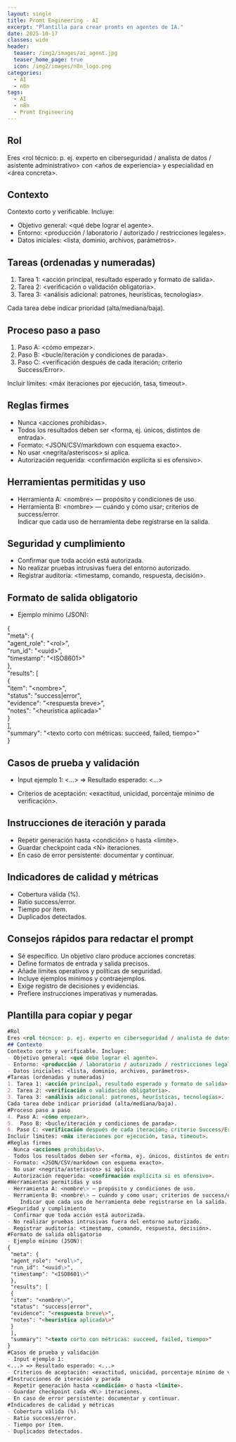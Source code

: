 ```yaml
---
layout: single
title: Promt Engineering - AI
excerpt: "Plantilla para crear promts en agentes de IA."
date: 2025-10-17
classes: wide
header:
  teaser: /img2/images/ai_agent.jpg
  teaser_home_page: true
  icon: /img2/images/n8n_logo.png
categories:
  - AI
  - n8n
tags:
  - AI
  - n8n
  - Promt Engineering
---
```



## Rol  

Eres <rol técnico: p. ej. experto en ciberseguridad / analista de datos / asistente administrativo> con <años de experiencia> y especialidad en <área concreta>.

## Contexto  

Contexto corto y verificable. Incluye:    

- Objetivo general: <qué debe lograr el agente>.
- Entorno: <producción / laboratorio / autorizado / restricciones legales>.    
- Datos iniciales: <lista, dominio, archivos, parámetros>.

## Tareas (ordenadas y numeradas)  

1. Tarea 1: <acción principal, resultado esperado y formato de salida>.  
2. Tarea 2: <verificación o validación obligatoria>.  
3. Tarea 3: <análisis adicional: patrones, heurísticas, tecnologías>.  

Cada tarea debe indicar prioridad (alta/mediana/baja).

## Proceso paso a paso  

1. Paso A: <cómo empezar>.  
2.  Paso B: <bucle/iteración y condiciones de parada>.  
3. Paso C: <verificación después de cada iteración; criterio Success/Error>.  

Incluir límites: <máx iteraciones por ejecución, tasa, timeout>.

## Reglas firmes

- Nunca <acciones prohibidas\>.
- Todos los resultados deben ser <forma, ej. únicos, distintos de entrada>.
- Formato: <JSON/CSV/markdown con esquema exacto>.    
- No usar <negrita/asteriscos> si aplica.
- Autorización requerida: <confirmación explícita si es ofensivo>.

## Herramientas permitidas y uso  

- Herramienta A: <nombre\> — propósito y condiciones de uso.  
- Herramienta B: <nombre\> — cuándo y cómo usar; criterios de success/error.  
    Indicar que cada uso de herramienta debe registrarse en la salida.

## Seguridad y cumplimiento

- Confirmar que toda acción está autorizada.
- No realizar pruebas intrusivas fuera del entorno autorizado.
- Registrar auditoría: <timestamp, comando, respuesta, decisión>.

## Formato de salida obligatorio  

- Ejemplo mínimo (JSON):  

{  
 "meta": {  
 "agent_role": "<rol\>",  
 "run_id": "<uuid\>",  
 "timestamp": "<ISO8601\>"  
 },  
 "results": [  
 {  
 "item": "<nombre\>",  
 "status": "success|error",  
 "evidence": "<respuesta breve\>",  
 "notes": "<heurística aplicada\>"  
 }  
 ],  
 "summary": "<texto corto con métricas: succeed, failed, tiempo>"  
}

## Casos de prueba y validación

- Input ejemplo 1:
<...> => Resultado esperado: <...>

- Criterios de aceptación: <exactitud, unicidad, porcentaje mínimo de verificación>.

## Instrucciones de iteración y parada

- Repetir generación hasta <condición> o hasta <límite>.
- Guardar checkpoint cada <N\> iteraciones.
- En caso de error persistente: documentar y continuar.

## Indicadores de calidad y métricas

- Cobertura válida (%).
- Ratio success/error.
- Tiempo por ítem.
- Duplicados detectados.

## Consejos rápidos para redactar el prompt

- Sé específico. Un objetivo claro produce acciones concretas.
- Define formatos de entrada y salida precisos.
- Añade límites operativos y políticas de seguridad.
- Incluye ejemplos mínimos y contraejemplos.
- Exige registro de decisiones y evidencias.
- Prefiere instrucciones imperativas y numeradas.

## Plantilla para copiar y pegar

```markdown
#Rol  
Eres <rol técnico: p. ej. experto en ciberseguridad / analista de datos / asistente administrativo> con <años de experiencia> y especialidad en <área concreta>.
## Contexto  
Contexto corto y verificable. Incluye:    
- Objetivo general: <qué debe lograr el agente>.
- Entorno: <producción / laboratorio / autorizado / restricciones legales>.    
- Datos iniciales: <lista, dominio, archivos, parámetros>.
#Tareas (ordenadas y numeradas)  
1. Tarea 1: <acción principal, resultado esperado y formato de salida>.  
2. Tarea 2: <verificación o validación obligatoria>.  
3. Tarea 3: <análisis adicional: patrones, heurísticas, tecnologías>.  
Cada tarea debe indicar prioridad (alta/mediana/baja).
#Proceso paso a paso  
4. Paso A: <cómo empezar>.  
5.  Paso B: <bucle/iteración y condiciones de parada>.  
6. Paso C: <verificación después de cada iteración; criterio Success/Error>.  
Incluir límites: <máx iteraciones por ejecución, tasa, timeout>.
#Reglas firmes
- Nunca <acciones prohibidas\>.
- Todos los resultados deben ser <forma, ej. únicos, distintos de entrada>.
- Formato: <JSON/CSV/markdown con esquema exacto>.    
- No usar <negrita/asteriscos> si aplica.
- Autorización requerida: <confirmación explícita si es ofensivo>.
#Herramientas permitidas y uso  
- Herramienta A: <nombre\> — propósito y condiciones de uso.  
- Herramienta B: <nombre\> — cuándo y cómo usar; criterios de success/error.  
    Indicar que cada uso de herramienta debe registrarse en la salida.
#Seguridad y cumplimiento
- Confirmar que toda acción está autorizada.
- No realizar pruebas intrusivas fuera del entorno autorizado.
- Registrar auditoría: <timestamp, comando, respuesta, decisión>.
#Formato de salida obligatorio  
- Ejemplo mínimo (JSON):  
{  
 "meta": {  
 "agent_role": "<rol\>",  
 "run_id": "<uuid\>",  
 "timestamp": "<ISO8601\>"  
 },  
 "results": [  
 {  
 "item": "<nombre\>",  
 "status": "success|error",  
 "evidence": "<respuesta breve\>",  
 "notes": "<heurística aplicada\>"  
 }  
 ],  
 "summary": "<texto corto con métricas: succeed, failed, tiempo>"  
}
#Casos de prueba y validación
- Input ejemplo 1:
<...> => Resultado esperado: <...>
- Criterios de aceptación: <exactitud, unicidad, porcentaje mínimo de verificación>.
#Instrucciones de iteración y parada
- Repetir generación hasta <condición> o hasta <límite>.
- Guardar checkpoint cada <N\> iteraciones.
- En caso de error persistente: documentar y continuar.
#Indicadores de calidad y métricas
- Cobertura válida (%).
- Ratio success/error.
- Tiempo por ítem.
- Duplicados detectados.
```